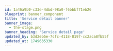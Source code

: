 ```yaml
---
id: 1a46a9b0-c33e-4dbd-98a0-f6bbbf71eb26
blueprint: banner_component
title: 'Service detail banner'
banner_image:
  - the-stage.png
banner_heading: 'Service detail page'
updated_by: b3d2eb5e-7cfc-4118-8197-cc2aca8fb55f
updated_at: 1749635330
---
```

